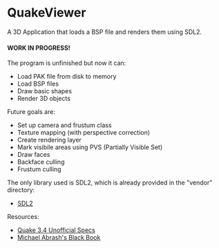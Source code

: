# QuakeViewer

A 3D Application that loads a BSP file and renders them using SDL2.

#### WORK IN PROGRESS!
The program is unfinished but now it can:

- Load PAK file from disk to memory
- Load BSP files
- Draw basic shapes
- Render 3D objects

Future goals are:

- Set up camera and frustum class
- Texture mapping (with perspective correction)
- Create rendering layer
- Mark visibile areas using PVS (Partially Visible Set)
- Draw faces
- Backface culling
- Frustum culling

The only library used is SDL2, which is already provided in the "vendor" directory:
- [SDL2](https://www.libsdl.org/download-2.0.php)

Resources:

- [Quake 3.4 Unofficial Specs](https://www.gamers.org/dEngine/quake/spec/quake-spec34/qkmenu.htm)
- [Michael Abrash's Black Book](https://github.com/jagregory/abrash-black-book)
